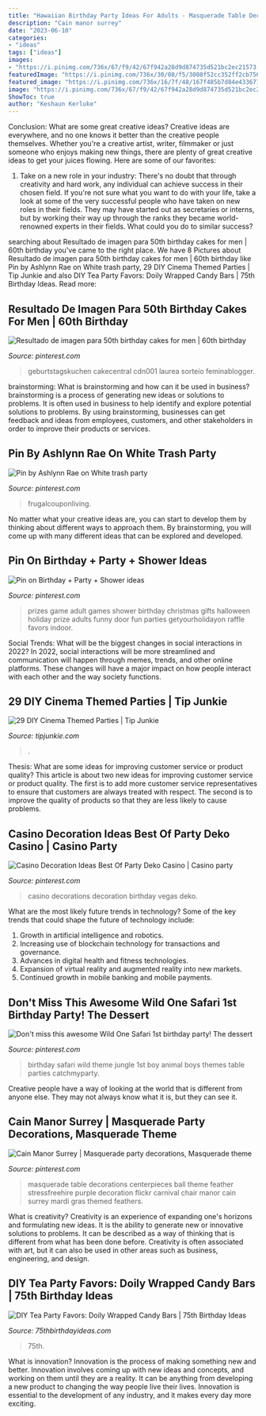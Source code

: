 ```yaml
---
title: "Hawaiian Birthday Party Ideas For Adults - Masquerade Table Decorations Centerpieces Ball Theme Feather Stressfreehire Purple Decoration Flickr Carnival Chair Manor Cain Surrey Mardi Gras Themed Feathers"
description: "Cain manor surrey"
date: "2023-06-10"
categories:
- "ideas"
tags: ["ideas"]
images:
- "https://i.pinimg.com/736x/67/f9/42/67f942a28d9d874735d521bc2ec21573--feather-table-centerpieces-tall-centerpiece.jpg"
featuredImage: "https://i.pinimg.com/736x/30/08/f5/3008f52cc352ff2cb7567b9390e5b8df.jpg"
featured_image: "https://i.pinimg.com/736x/16/7f/48/167f485b7d84e4336770c491e6bcc8e7.jpg"
image: "https://i.pinimg.com/736x/67/f9/42/67f942a28d9d874735d521bc2ec21573--feather-table-centerpieces-tall-centerpiece.jpg"
ShowToc: true
author: "Keshaun Kerluke"
---
```



Conclusion: What are some great creative ideas?
Creative ideas are everywhere, and no one knows it better than the creative people themselves. Whether you're a creative artist, writer, filmmaker or just someone who enjoys making new things, there are plenty of great creative ideas to get your juices flowing. Here are some of our favorites: 
1. Take on a new role in your industry: There's no doubt that through creativity and hard work, any individual can achieve success in their chosen field. If you're not sure what you want to do with your life, take a look at some of the very successful people who have taken on new roles in their fields. They may have started out as secretaries or interns, but by working their way up through the ranks they became world-renowned experts in their fields. What could you do to similar success? 


	

		
searching about Resultado de imagen para 50th birthday cakes for men | 60th birthday you've came to the right place. We have 8 Pictures about Resultado de imagen para 50th birthday cakes for men | 60th birthday like Pin by Ashlynn Rae on White trash party, 29 DIY Cinema Themed Parties | Tip Junkie and also DIY Tea Party Favors: Doily Wrapped Candy Bars | 75th Birthday Ideas. Read more:
		
    
## Resultado De Imagen Para 50th Birthday Cakes For Men | 60th Birthday

<img loading=lazy src="https://i.pinimg.com/736x/30/08/f5/3008f52cc352ff2cb7567b9390e5b8df.jpg" onerror="this.onerror=null;this.src='https://tse2.mm.bing.net/th?id=OIP.oEab5h504ypcd1H3sFxCZAHaJ3&amp;pid=15.1';" alt="Resultado de imagen para 50th birthday cakes for men | 60th birthday">

_Source: pinterest.com_

>geburtstagskuchen cakecentral cdn001 laurea sorteio feminablogger. 

	

brainstorming: What is brainstorming and how can it be used in business?
brainstorming is a process of generating new ideas or solutions to problems. It is often used in business to help identify and explore potential solutions to problems. By using brainstorming, businesses can get feedback and ideas from employees, customers, and other stakeholders in order to improve their products or services.

    
## Pin By Ashlynn Rae On White Trash Party

<img loading=lazy src="https://i.pinimg.com/736x/16/7f/48/167f485b7d84e4336770c491e6bcc8e7.jpg" onerror="this.onerror=null;this.src='https://tse1.mm.bing.net/th?id=OIP.lfkTNRebVAg1DMF4Voyi2gHaLH&amp;pid=15.1';" alt="Pin by Ashlynn Rae on White trash party">

_Source: pinterest.com_

>frugalcouponliving. 

	

No matter what your creative ideas are, you can start to develop them by thinking about different ways to approach them. By brainstorming, you will come up with many different ideas that can be explored and developed.

    
## Pin On Birthday + Party + Shower Ideas

<img loading=lazy src="https://i.pinimg.com/736x/6b/0c/53/6b0c53318074ac292376951b3df6fb56.jpg" onerror="this.onerror=null;this.src='https://tse4.mm.bing.net/th?id=OIP.__k5rqWHqTdhQkwBJMQJFwHaLH&amp;pid=15.1';" alt="Pin on Birthday + Party + Shower ideas">

_Source: pinterest.com_

>prizes game adult games shower birthday christmas gifts halloween holiday prize adults funny door fun parties getyourholidayon raffle favors indoor. 

	

Social Trends: What will be the biggest changes in social interactions in 2022?
In 2022, social interactions will be more streamlined and communication will happen through memes, trends, and other online platforms. These changes will have a major impact on how people interact with each other and the way society functions.

    
## 29 DIY Cinema Themed Parties | Tip Junkie

<img loading=lazy src="https://cdn.tipjunkie.com/wp-content/uploads/cache/36/ab/36ab7ccbd250e8b352b3e1b081974704.jpg" onerror="this.onerror=null;this.src='https://tse1.mm.bing.net/th?id=OIP.zVWjQ0zi5FlC4ETRNfWSugHaLH&amp;pid=15.1';" alt="29 DIY Cinema Themed Parties | Tip Junkie">

_Source: tipjunkie.com_

>. 

	

Thesis: What are some ideas for improving customer service or product quality?
This article is about two new ideas for improving customer service or product quality. The first is to add more customer service representatives to ensure that customers are always treated with respect. The second is to improve the quality of products so that they are less likely to cause problems.

    
## Casino Decoration Ideas Best Of Party Deko Casino | Casino Party

<img loading=lazy src="https://i.pinimg.com/736x/46/1d/36/461d36c22a46fb6a74ccd7c24c09ae5c.jpg" onerror="this.onerror=null;this.src='https://tse3.mm.bing.net/th?id=OIP.DIveB8kSE5sLjOZoBPFDIwHaL5&amp;pid=15.1';" alt="Casino Decoration Ideas Best Of Party Deko Casino | Casino party">

_Source: pinterest.com_

>casino decorations decoration birthday vegas deko. 

	

What are the most likely future trends in technology?
Some of the key trends that could shape the future of technology include: 
1. Growth in artificial intelligence and robotics. 
2. Increasing use of blockchain technology for transactions and governance. 
3. Advances in digital health and fitness technologies. 
4. Expansion of virtual reality and augmented reality into new markets. 
5. Continued growth in mobile banking and mobile payments.

    
## Don&#039;t Miss This Awesome Wild One Safari 1st Birthday Party! The Dessert

<img loading=lazy src="https://i.pinimg.com/736x/e5/12/ef/e512ef28829062266b2aaf35874b20fd.jpg" onerror="this.onerror=null;this.src='https://tse3.mm.bing.net/th?id=OIP.8q_zKkVfS1FnKtNe5AUSigHaLk&amp;pid=15.1';" alt="Don&#039;t miss this awesome Wild One Safari 1st birthday party! The dessert">

_Source: pinterest.com_

>birthday safari wild theme jungle 1st boy animal boys themes table parties catchmyparty. 

	

Creative people have a way of looking at the world that is different from anyone else. They may not always know what it is, but they can see it.

    
## Cain Manor Surrey | Masquerade Party Decorations, Masquerade Theme

<img loading=lazy src="https://i.pinimg.com/736x/67/f9/42/67f942a28d9d874735d521bc2ec21573--feather-table-centerpieces-tall-centerpiece.jpg" onerror="this.onerror=null;this.src='https://tse1.mm.bing.net/th?id=OIP.WLpTixuEYS98NJ5n25EvhQHaJ3&amp;pid=15.1';" alt="Cain Manor Surrey | Masquerade party decorations, Masquerade theme">

_Source: pinterest.com_

>masquerade table decorations centerpieces ball theme feather stressfreehire purple decoration flickr carnival chair manor cain surrey mardi gras themed feathers. 

	

What is creativity?
Creativity is an experience of expanding one's horizons and formulating new ideas. It is the ability to generate new or innovative solutions to problems. It can be described as a way of thinking that is different from what has been done before. Creativity is often associated with art, but it can also be used in other areas such as business, engineering, and design.

    
## DIY Tea Party Favors: Doily Wrapped Candy Bars | 75th Birthday Ideas

<img loading=lazy src="https://www.75thbirthdayideas.com/wp-content/uploads/2014/03/db55303306994d9d7708fa8a496d3149.jpg" onerror="this.onerror=null;this.src='https://tse2.mm.bing.net/th?id=OIP.DvP61oKXHx9_WV6bYauY2wHaLH&amp;pid=15.1';" alt="DIY Tea Party Favors: Doily Wrapped Candy Bars | 75th Birthday Ideas">

_Source: 75thbirthdayideas.com_

>75th. 

	

What is innovation?
Innovation is the process of making something new and better. Innovation involves coming up with new ideas and concepts, and working on them until they are a reality. It can be anything from developing a new product to changing the way people live their lives. Innovation is essential to the development of any industry, and it makes every day more exciting.

